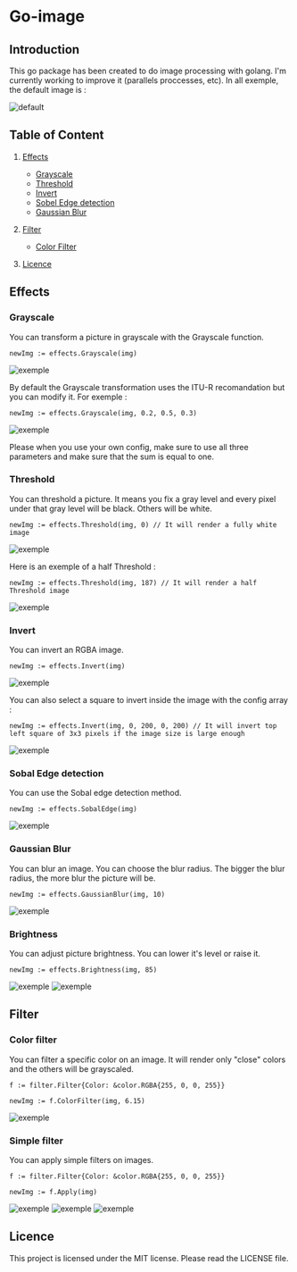 # Go-image

## Introduction

This go package has been created to do image processing with golang. I'm currently working to improve it (parallels proccesses, etc). In all exemple, the default image is :

![default](./assets/images/gopher_and_docker.jpeg)

## Table of Content

1. [Effects](#effects)
    - [Grayscale](#grayscale)
    - [Threshold](#threshold)
    - [Invert](#invert)
    - [Sobel Edge detection](#sobal-edge-detection)
    - [Gaussian Blur](#gaussian-blur)

2. [Filter](#filter)
    - [Color Filter](#color-filter)

3. [Licence](#licence)

## Effects

### Grayscale

You can transform a picture in grayscale with the Grayscale function.

```golang
newImg := effects.Grayscale(img)
```

![exemple](./assets/images/Grayscale.jpeg)

By default the Grayscale transformation uses the ITU-R recomandation but you can modify it. For exemple :

```golang
newImg := effects.Grayscale(img, 0.2, 0.5, 0.3)
```

![exemple](./assets/images/configGrayscale.jpeg)

Please when you use your own config, make sure to use all three parameters and make sure that the sum is equal to one.

### Threshold

You can threshold a picture. It means you fix a gray level and every pixel under that gray level will be black. Others will be white.

```golang
newImg := effects.Threshold(img, 0) // It will render a fully white image
```

![exemple](./assets/images/whiteThreshold.jpeg)

Here is an exemple of a half Threshold :

```golang
newImg := effects.Threshold(img, 187) // It will render a half Threshold image
```

![exemple](./assets/images/halfThreshold.jpeg)

### Invert

You can invert an RGBA image.

```golang
newImg := effects.Invert(img)
```

![exemple](./assets/images/Invert.jpeg)

You can also select a square to invert inside the image with the config array :

```golang
newImg := effects.Invert(img, 0, 200, 0, 200) // It will invert top left square of 3x3 pixels if the image size is large enough
```

![exemple](./assets/images/partialInvert.jpeg)

### Sobal Edge detection

You can use the Sobal edge detection method.

```golang
newImg := effects.SobalEdge(img)
```

![exemple](./assets/images/SobalEdge.jpeg)

### Gaussian Blur

You can blur an image. You can choose the blur radius. The bigger the blur radius, the more blur the picture will be.

```golang
newImg := effects.GaussianBlur(img, 10)
```

![exemple](./assets/images/Blur.jpeg)

### Brightness

You can adjust picture brightness. You can lower it's level or raise it.

```golang
newImg := effects.Brightness(img, 85)
```

![exemple](./assets/images/PositiveBrightness.jpeg)
![exemple](./assets/images/NegativeBrightness.jpeg)

## Filter

### Color filter

You can filter a specific color on an image. It will render only "close" colors and the others will be grayscaled.

```golang
f := filter.Filter{Color: &color.RGBA{255, 0, 0, 255}}

newImg := f.ColorFilter(img, 6.15)
```

![exemple](./assets/images/ColorFilter.jpeg)

### Simple filter

You can apply simple filters on images.

```golang
f := filter.Filter{Color: &color.RGBA{255, 0, 0, 255}}

newImg := f.Apply(img)
```

![exemple](./assets/images/RedFilter.jpeg)
![exemple](./assets/images/BlueFilter.jpeg)
![exemple](./assets/images/GreenFilter.jpeg)

## Licence

This project is licensed under the MIT license. Please read the LICENSE file.
